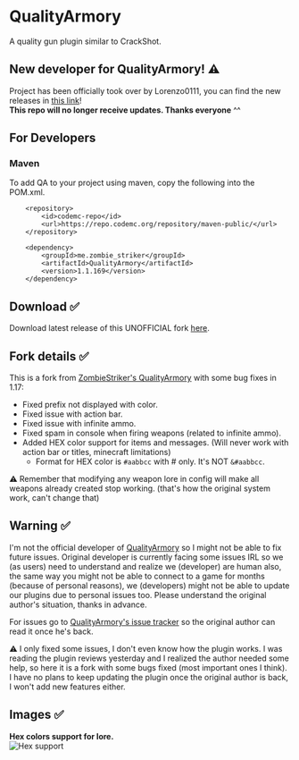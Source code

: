 # QualityArmory
A quality gun plugin similar to CrackShot.

## New developer for QualityArmory! ⚠
Project has been officially took over by Lorenzo0111, you can find the new releases in [this link](https://github.com/ZombieStriker/QualityArmory)!\
**This repo will no longer receive updates. Thanks everyone** ^^

## For Developers
### Maven
To add QA to your project using maven, copy the following into the POM.xml.

        <repository>
            <id>codemc-repo</id>
            <url>https://repo.codemc.org/repository/maven-public/</url>
        </repository>

        <dependency>
            <groupId>me.zombie_striker</groupId>
            <artifactId>QualityArmory</artifactId>
            <version>1.1.169</version>
        </dependency>        

## Download ✅
Download latest release of this UNOFFICIAL fork [here](https://alonsoaliaga.com/QualityArmory/releases).

## Fork details ✅
This is a fork from [ZombieStriker's QualityArmory](https://github.com/ZombieStriker/QualityArmory) with some bug fixes in 1.17:
+ Fixed prefix not displayed with color.
+ Fixed issue with action bar.
+ Fixed issue with infinite ammo.
+ Fixed spam in console when firing weapons (related to infinite ammo).
+ Added HEX color support for items and messages. (Will never work with action bar or titles, minecraft limitations)
  * Format for HEX color is `#aabbcc` with # only. It's NOT `&#aabbcc`.

⚠️ Remember that modifying any weapon lore in config will make all weapons already created stop working. (that's how the original system work, can't change that)

## Warning ✅
I'm not the official developer of [QualityArmory](https://www.spigotmc.org/resources/47561/) so I might not be able to fix future issues.
Original developer is currently facing some issues IRL so we (as users) need to understand and realize we (developer) are human also, the same way you might not be able to connect to a game for months (because of personal reasons), we (developers) might not be able to update our plugins due to personal issues too.
Please understand the original author's situation, thanks in advance.

For issues go to [QualityArmory's issue tracker](https://github.com/ZombieStriker/QualityArmory/issues) so the original author can read it once he's back.

:warning: I only fixed some issues, I don't even know how the plugin works. I was reading the plugin reviews yesterday and I realized the author needed some help, so here it is a fork with some bugs fixed (most important ones I think). I have no plans to keep updating the plugin once the original author is back, I won't add new features either.

## Images ✅
**Hex colors support for lore.**\
![Hex support](https://imgur.com/gTkBcUw.png)
